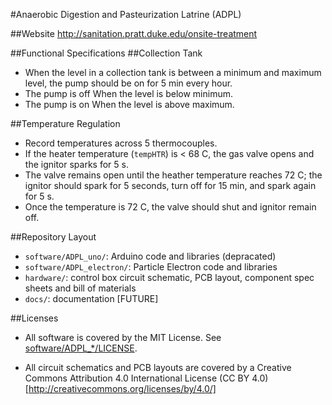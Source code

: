 #Anaerobic Digestion and Pasteurization Latrine (ADPL)

##Website
http://sanitation.pratt.duke.edu/onsite-treatment

##Functional Specifications
##Collection Tank
* When the level in a collection tank is between a minimum and maximum level,
  the pump should be on for 5 min every hour.
* The pump is off When the level is below minimum.
* The pump is on When the level is above maximum.

##Temperature Regulation
* Record temperatures across 5 thermocouples.
* If the heater temperature (``tempHTR``) is < 68 C, the gas valve opens and the
  ignitor sparks for 5 s.
* The valve remains open until the heather temperature reaches 72 C; the ignitor
  should spark for 5 seconds, turn off for 15 min, and spark again for 5 s.
* Once the temperature is 72 C, the valve should shut and ignitor remain off.

##Repository Layout
* ```software/ADPL_uno/```: Arduino code and libraries (depracated)
* ```software/ADPL_electron/```: Particle Electron code and libraries
* ```hardware/```: control box circuit schematic, PCB layout, component spec
  sheets and bill of materials
* ```docs/```: documentation [FUTURE]

##Licenses
* All software is covered by the MIT License.  See
  [software/ADPL_*/LICENSE](software/ADPL_complete/LICENSE).

* All circuit schematics and PCB layouts are covered by a Creative Commons
  Attribution 4.0 International License (CC BY 4.0)
  [http://creativecommons.org/licenses/by/4.0/]
